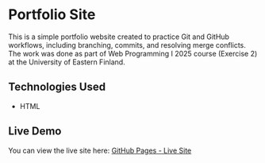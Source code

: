 # Portfolio Site

This is a simple portfolio website created to practice Git and GitHub workflows, including branching, commits, and resolving merge conflicts. The work was done as part of Web Programming I 2025 course (Exercise 2) at the University of Eastern Finland.

## Technologies Used
- HTML

## Live Demo
You can view the live site here: [GitHub Pages - Live Site](https://github.com/williamtenhunen/portfolio-site)